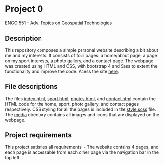 # Project 0

ENGO 551 - Adv. Topics on Geospatial Technologies

## Description

This repository composes a simple personal website describing a bit about me and my interests.  It consists of four pages: a home/about page, a page on my sport interests, a photo gallery, and a contact page.  The webpage was created using HTML and CSS, with bootstrap 4 and Sass to extent the functionality and improve the code. Acess the site [here](https://adamreidsmith.github.io/ENGO651-project0/).

## File descriptions

The files [index.html](./index.html), [sport.html](./sport.html), [photos.html](./photos.html), and [contact.html](./contact.html) contain the HTML code for the home, sport, photo gallery, and contact pages respectively.  CSS styling for all the pages is included in the [style.scss](./style.scss) file.  The [media](./media) directory contains all images and icons that are displayed on the webpage.

## Project requirements

This project satisfies all requirements:
    - The website contains 4 pages, and each page is accessable from each other page via the navigation bar in the top left.
    
